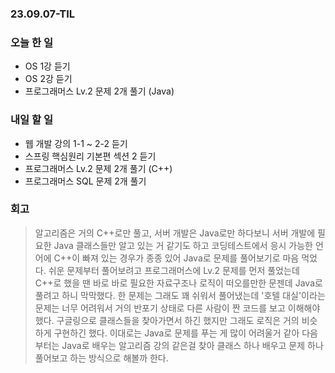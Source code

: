 ### 23.09.07-TIL
### 오늘 한 일
- OS 1강 듣기
- OS 2강 듣기
- 프로그래머스 Lv.2 문제 2개 풀기 (Java)

### 내일 할 일
- 웹 개발 강의 1-1 ~ 2-2 듣기
- 스프링 핵심원리 기본편 섹션 2 듣기
- 프로그래머스 Lv.2 문제 2개 풀기 (C++)
- 프로그래머스 SQL 문제 2개 풀기 

### 회고
> 알고리즘은 거의 C++로만 풀고, 서버 개발은 Java로만 하다보니 서버 개발에 필요한 Java 클래스들만 알고 있는 거 같기도 하고 코딩테스트에서 응시 가능한 언어에 C++이 빠져 있는 경우가 종종 있어 Java로 문제를 풀어보기로 마음 먹었다.
> 쉬운 문제부터 풀어보려고 프로그래머스에 Lv.2 문제를 먼저 풀었는데 C++로 했을 땐 바로 바로 필요한 자료구조나 로직이 떠오를만한 문젠데 Java로 풀려고 하니 막막했다.
> 한 문제는 그래도 꽤 쉬워서 풀어냈는데 '호텔 대실'이라는 문제는 너무 어려워서 거의 반포기 상태로 다른 사람이 짠 코드를 보고 이해해야 했다. 구글링으로 클래스들을 찾아가면서 하긴 했지만 그래도 로직은 거의 비슷하게 구현하긴 했다.
> 이대로는 Java로 문제를 푸는 게 많이 어려울거 같아 다음부터는 Java로 배우는 알고리즘 강의 같은걸 찾아 클래스 하나 배우고 문제 하나 풀어보고 하는 방식으로 해볼까 한다.
 
